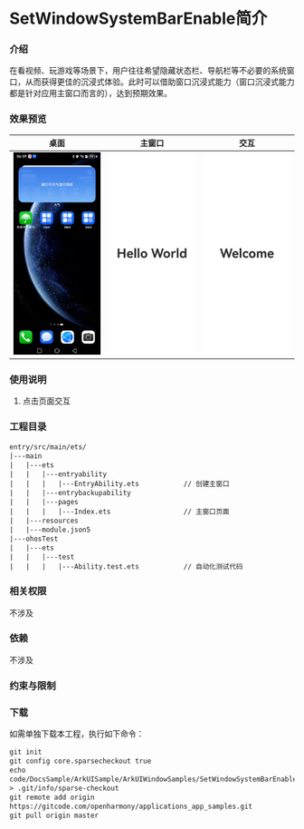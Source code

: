 # SetWindowSystemBarEnable简介

### 介绍

在看视频、玩游戏等场景下，用户往往希望隐藏状态栏、导航栏等不必要的系统窗口，从而获得更佳的沉浸式体验。此时可以借助窗口沉浸式能力（窗口沉浸式能力都是针对应用主窗口而言的），达到预期效果。

### 效果预览

| 桌面                                     | 主窗口                                    | 交互                                     |
|----------------------------------------|----------------------------------------|----------------------------------------|
| ![image](screenshots/screenshot_1.jpg) | ![image](screenshots/screenshot_2.jpg) | ![image](screenshots/screenshot_3.jpg) |

### 使用说明

1. 点击页面交互

### 工程目录

```
entry/src/main/ets/
|---main
|   |---ets
|   |   |---entryability
|   |   |   |---EntryAbility.ets           // 创建主窗口
|   |   |---entrybackupability
|   |   |---pages
|   |   |   |---Index.ets                  // 主窗口页面
|   |---resources
|   |---module.json5                       
|---ohosTest
|   |---ets 
|   |   |---test
|   |   |   |---Ability.test.ets           // 自动化测试代码
```

### 相关权限

不涉及

### 依赖

不涉及

### 约束与限制

### 下载

如需单独下载本工程，执行如下命令：

```
git init
git config core.sparsecheckout true
echo code/DocsSample/ArkUISample/ArkUIWindowSamples/SetWindowSystemBarEnable > .git/info/sparse-checkout
git remote add origin https://gitcode.com/openharmony/applications_app_samples.git
git pull origin master
```